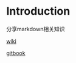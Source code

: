 # Introduction

<!-- 文件不可缺少 -->
<!-- README.md 是对书籍的简单介绍 -->
分享markdown相关知识


[wiki](https://github.com/quicktouch/mdwrite/wiki)

[gitbook](https://tyrad.gitbook.io/mdwrite/) 